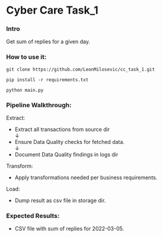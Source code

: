 # Cyber Care Task_1

### Intro

Get sum of replies for a given day.

### How to use it:

```
git clone https://github.com/LeonMilosevic/cc_task_1.git
```

```
pip install -r requirements.txt
```

```
python main.py
```

### Pipeline Walkthrough:

Extract:

- Extract all transactions from source dir<br />
&darr;
- Ensure Data Quality checks for fetched data.<br />
&darr;
- Document Data Quality findings in logs dir<br />

Transform:

- Apply transformations needed per business requirements.<br />

Load:
- Dump result as csv file in storage dir. <br />

### Expected Results:

- CSV file with sum of replies for 2022-03-05.